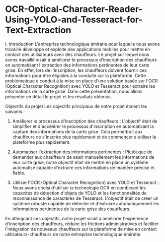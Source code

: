 # OCR-Optical-Character-Reader-Using-YOLO-and-Tesseract-for-Text-Extraction

I. Introduction                                                                                                                                              L'entreprise technologique émiratie pour laquelle nous avons travaillé développe et exploite des applications mobiles pour mettre en contact des utilisateurs avec des chauffeurs. Le projet sur lequel nous avons travaillé visait à améliorer le processus d'inscription des chauffeurs en automatisant l'extraction des informations pertinentes de leur carte grise. En effet, lors de l'inscription, les chauffeurs doivent fournir ces informations pour être éligibles à la conduite sur la plateforme. Cette problématique a conduit à la mise en place d'une solution basée sur l'OCR (Optical Character Recognition) avec YOLO et Tesseract pour extraire les informations de la carte grise. Dans cette présentation, nous allons présenter en détail le projet et les résultats obtenus.

Objectifs du projet                                                                                                                                                   Les objectifs principaux de notre projet étaient les suivants :

1. Améliorer le processus d'inscription des chauffeurs : L'objectif était de simplifier et d'accélérer le processus d'inscription en automatisant la capture des informations de la carte grise. Cela permettrait aux chauffeurs de s'inscrire plus rapidement et de commencer à utiliser la plateforme plus rapidement.

2. Automatiser l'extraction des informations pertinentes : Plutôt que de demander aux chauffeurs de saisir manuellement les informations de leur carte grise, notre objectif était de mettre en place un système automatisé capable d'extraire ces informations de manière précise et fiable.

3. Utiliser l'OCR (Optical Character Recognition) avec YOLO et Tesseract : Nous avons choisi d'utiliser la technologie OCR en combinant les capacités de détection d'objets de YOLO et les fonctionnalités de reconnaissance de caractères de Tesseract. L'objectif était de créer un système robuste capable de détecter et d'extraire automatiquement les informations pertinentes de la carte grise des chauffeurs.

En atteignant ces objectifs, notre projet visait à améliorer l'expérience d'inscription des chauffeurs, réduire les frictions administratives et faciliter l'intégration de nouveaux chauffeurs sur la plateforme de mise en contact utilisateurs-chauffeurs de notre entreprise technologique émiratie.
